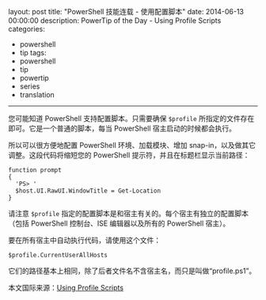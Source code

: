 ﻿layout: post
title: "PowerShell 技能连载 - 使用配置脚本"
date: 2014-06-13 00:00:00
description: PowerTip of the Day - Using Profile Scripts
categories:
- powershell
- tip
tags:
- powershell
- tip
- powertip
- series
- translation
---
您可能知道 PowerShell 支持配置脚本。只需要确保 `$profile` 所指定的文件存在即可。它是一个普通的脚本，每当 PowerShell 宿主启动的时候都会执行。

所以可以很方便地配置 PowerShell 环境、加载模块、增加 snap-in，以及做其它调整。这段代码将缩短您的 PowerShell 提示符，并且在标题栏显示当前路径：

    function prompt
    {
      'PS> '
      $host.UI.RawUI.WindowTitle = Get-Location
    } 

请注意 `$profile` 指定的配置脚本是和宿主有关的。每个宿主有独立的配置脚本（包括 PowerShell 控制台、ISE 编辑器以及所有的 PowerShell 宿主）。

要在所有宿主中自动执行代码，请使用这个文件：

    $profile.CurrentUserAllHosts 
    
它们的路径基本上相同，除了后者文件名不含宿主名，而只是叫做“profile.ps1”。

<!--more-->
本文国际来源：[Using Profile Scripts](http://community.idera.com/powershell/powertips/b/tips/posts/using-profile-scripts)
